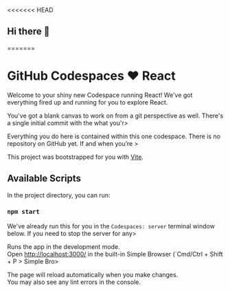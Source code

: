 <<<<<<< HEAD
## Hi there 👋
=======
# GitHub Codespaces ♥️ React

Welcome to your shiny new Codespace running React! We've got everything fired up and running for you to explore React.

You've got a blank canvas to work on from a git perspective as well. There's a single initial commit with the what you'r>

Everything you do here is contained within this one codespace. There is no repository on GitHub yet. If and when you’re >

This project was bootstrapped for you with [Vite](https://vitejs.dev/).

## Available Scripts

In the project directory, you can run:

### `npm start`

We've already run this for you in the `Codespaces: server` terminal window below. If you need to stop the server for any>

Runs the app in the development mode.\
Open [http://localhost:3000/](http://localhost:3000/) in the built-in Simple Browser (`Cmd/Ctrl + Shift + P > Simple Bro>

The page will reload automatically when you make changes.\
You may also see any lint errors in the console.
